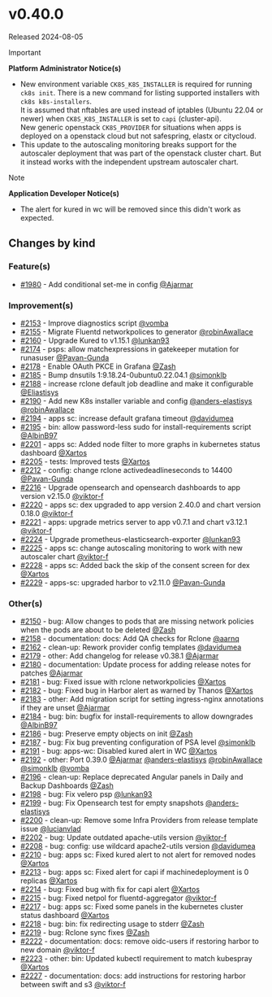 # v0.40.0

Released 2024-08-05
<!-- -->
> [!IMPORTANT]
> **Platform Administrator Notice(s)**
> - New environment variable `CK8S_K8S_INSTALLER`  is required for running `ck8s init`. There is a new command for listing supported installers with `ck8s k8s-installers`.<br>It is assumed that nftables are used instead of iptables (Ubuntu 22.04 or newer) when `CK8S_K8S_INSTALLER` is set to `capi` (cluster-api).<br>New generic openstack `CK8S_PROVIDER` for situations when apps is deployed on a openstack cloud but not safespring, elastx or citycloud.
> - This update to the autoscaling monitoring breaks support for the autoscaler deployment that was part of the openstack cluster chart. But it instead works with the independent upstream autoscaler chart.
<!-- -->
> [!NOTE]
> **Application Developer Notice(s)**
> - The alert for kured in wc will be removed since this didn't work as expected.

## Changes by kind

### Feature(s)

- [#1980](https://github.com/elastisys/compliantkubernetes-apps/pull/1980) - Add conditional set-me in config [@Ajarmar](https://github.com/Ajarmar)

### Improvement(s)

- [#2153](https://github.com/elastisys/compliantkubernetes-apps/pull/2153) - Improve diagnostics script [@vomba](https://github.com/vomba)
- [#2155](https://github.com/elastisys/compliantkubernetes-apps/pull/2155) - Migrate Fluentd networkpolices to generator [@robinAwallace](https://github.com/robinAwallace)
- [#2160](https://github.com/elastisys/compliantkubernetes-apps/pull/2160) - Upgrade Kured to v1.15.1 [@lunkan93](https://github.com/lunkan93)
- [#2174](https://github.com/elastisys/compliantkubernetes-apps/pull/2174) - psps: allow matchexpressions in gatekeeper mutation for runasuser [@Pavan-Gunda](https://github.com/Pavan-Gunda)
- [#2178](https://github.com/elastisys/compliantkubernetes-apps/pull/2178) - Enable OAuth PKCE in Grafana [@Zash](https://github.com/Zash)
- [#2185](https://github.com/elastisys/compliantkubernetes-apps/pull/2185) - Bump dnsutils 1:9.18.24-0ubuntu0.22.04.1 [@simonklb](https://github.com/simonklb)
- [#2188](https://github.com/elastisys/compliantkubernetes-apps/pull/2188) - increase rclone default job deadline and make it configurable [@Eliastisys](https://github.com/Eliastisys)
- [#2190](https://github.com/elastisys/compliantkubernetes-apps/pull/2190) - Add new K8s installer variable and config [@anders-elastisys](https://github.com/anders-elastisys) [@robinAwallace](https://github.com/robinAwallace)
- [#2194](https://github.com/elastisys/compliantkubernetes-apps/pull/2194) - apps sc: increase default grafana timeout [@davidumea](https://github.com/davidumea)
- [#2195](https://github.com/elastisys/compliantkubernetes-apps/pull/2195) - bin: allow password-less sudo for install-requirements script [@AlbinB97](https://github.com/AlbinB97)
- [#2201](https://github.com/elastisys/compliantkubernetes-apps/pull/2201) - apps sc: Added node filter to more graphs in kubernetes status dashboard [@Xartos](https://github.com/Xartos)
- [#2205](https://github.com/elastisys/compliantkubernetes-apps/pull/2205) - tests: Improved tests [@Xartos](https://github.com/Xartos)
- [#2212](https://github.com/elastisys/compliantkubernetes-apps/pull/2212) - config: change rclone activedeadlineseconds to 14400 [@Pavan-Gunda](https://github.com/Pavan-Gunda)
- [#2216](https://github.com/elastisys/compliantkubernetes-apps/pull/2216) - Upgrade opensearch and opensearch dashboards to app version v2.15.0 [@viktor-f](https://github.com/viktor-f)
- [#2220](https://github.com/elastisys/compliantkubernetes-apps/pull/2220) - apps sc: dex upgraded to app version 2.40.0 and chart version 0.18.0 [@viktor-f](https://github.com/viktor-f)
- [#2221](https://github.com/elastisys/compliantkubernetes-apps/pull/2221) - apps: upgrade metrics server to app v0.7.1 and chart v3.12.1 [@viktor-f](https://github.com/viktor-f)
- [#2224](https://github.com/elastisys/compliantkubernetes-apps/pull/2224) - Upgrade prometheus-elasticsearch-exporter [@lunkan93](https://github.com/lunkan93)
- [#2225](https://github.com/elastisys/compliantkubernetes-apps/pull/2225) - apps sc: change autoscaling monitoring to work with new autoscaler chart [@viktor-f](https://github.com/viktor-f)
- [#2228](https://github.com/elastisys/compliantkubernetes-apps/pull/2228) - apps sc: Added back the skip of the consent screen for dex [@Xartos](https://github.com/Xartos)
- [#2229](https://github.com/elastisys/compliantkubernetes-apps/pull/2229) - apps-sc: upgraded harbor to v2.11.0 [@Pavan-Gunda](https://github.com/Pavan-Gunda)

### Other(s)

- [#2150](https://github.com/elastisys/compliantkubernetes-apps/pull/2150) - bug: Allow changes to pods that are missing network policies when the pods are about to be deleted [@Zash](https://github.com/Zash)
- [#2158](https://github.com/elastisys/compliantkubernetes-apps/pull/2158) - documentation: docs: Add QA checks for Rclone [@aarnq](https://github.com/aarnq)
- [#2162](https://github.com/elastisys/compliantkubernetes-apps/pull/2162) - clean-up: Rework provider config templates [@davidumea](https://github.com/davidumea)
- [#2179](https://github.com/elastisys/compliantkubernetes-apps/pull/2179) - other: Add changelog for release v0.38.1 [@Ajarmar](https://github.com/Ajarmar)
- [#2180](https://github.com/elastisys/compliantkubernetes-apps/pull/2180) - documentation: Update process for adding release notes for patches [@Ajarmar](https://github.com/Ajarmar)
- [#2181](https://github.com/elastisys/compliantkubernetes-apps/pull/2181) - bug: Fixed issue with rclone networkpolicies [@Xartos](https://github.com/Xartos)
- [#2182](https://github.com/elastisys/compliantkubernetes-apps/pull/2182) - bug: Fixed bug in Harbor alert as warned by Thanos [@Xartos](https://github.com/Xartos)
- [#2183](https://github.com/elastisys/compliantkubernetes-apps/pull/2183) - other: Add migration script for setting ingress-nginx annotations if they are unset [@Ajarmar](https://github.com/Ajarmar)
- [#2184](https://github.com/elastisys/compliantkubernetes-apps/pull/2184) - bug: bin: bugfix for install-requirements to allow downgrades [@AlbinB97](https://github.com/AlbinB97)
- [#2186](https://github.com/elastisys/compliantkubernetes-apps/pull/2186) - bug: Preserve empty objects on init [@Zash](https://github.com/Zash)
- [#2187](https://github.com/elastisys/compliantkubernetes-apps/pull/2187) - bug: Fix bug preventing configuration of PSA level [@simonklb](https://github.com/simonklb)
- [#2191](https://github.com/elastisys/compliantkubernetes-apps/pull/2191) - bug: apps-wc: Disabled kured alert in WC [@Xartos](https://github.com/Xartos)
- [#2192](https://github.com/elastisys/compliantkubernetes-apps/pull/2192) - other: Port 0.39.0 [@Ajarmar](https://github.com/Ajarmar) [@anders-elastisys](https://github.com/anders-elastisys) [@robinAwallace](https://github.com/robinAwallace) [@simonklb](https://github.com/simonklb) [@vomba](https://github.com/vomba)
- [#2196](https://github.com/elastisys/compliantkubernetes-apps/pull/2196) - clean-up: Replace deprecated Angular panels in Daily and Backup Dashboards [@Zash](https://github.com/Zash)
- [#2198](https://github.com/elastisys/compliantkubernetes-apps/pull/2198) - bug: Fix velero psp [@lunkan93](https://github.com/lunkan93)
- [#2199](https://github.com/elastisys/compliantkubernetes-apps/pull/2199) - bug: Fix Opensearch test for empty snapshots [@anders-elastisys](https://github.com/anders-elastisys)
- [#2200](https://github.com/elastisys/compliantkubernetes-apps/pull/2200) - clean-up: Remove some Infra Providers from release template issue [@lucianvlad](https://github.com/lucianvlad)
- [#2202](https://github.com/elastisys/compliantkubernetes-apps/pull/2202) - bug: Update outdated apache-utils version [@viktor-f](https://github.com/viktor-f)
- [#2208](https://github.com/elastisys/compliantkubernetes-apps/pull/2208) - bug: config: use wildcard apache2-utils version [@davidumea](https://github.com/davidumea)
- [#2210](https://github.com/elastisys/compliantkubernetes-apps/pull/2210) - bug: apps sc: Fixed kured alert to not alert for removed nodes [@Xartos](https://github.com/Xartos)
- [#2213](https://github.com/elastisys/compliantkubernetes-apps/pull/2213) - bug: apps sc: Fixed alert for capi if machinedeployment is 0 replicas [@Xartos](https://github.com/Xartos)
- [#2214](https://github.com/elastisys/compliantkubernetes-apps/pull/2214) - bug: Fixed bug with fix for capi alert [@Xartos](https://github.com/Xartos)
- [#2215](https://github.com/elastisys/compliantkubernetes-apps/pull/2215) - bug: Fixed netpol for fluentd-aggregator [@viktor-f](https://github.com/viktor-f)
- [#2217](https://github.com/elastisys/compliantkubernetes-apps/pull/2217) - bug: apps sc: Fixed some panels in the kubernetes cluster status dashboard [@Xartos](https://github.com/Xartos)
- [#2218](https://github.com/elastisys/compliantkubernetes-apps/pull/2218) - bug: bin: fix redirecting usage to stderr [@Zash](https://github.com/Zash)
- [#2219](https://github.com/elastisys/compliantkubernetes-apps/pull/2219) - bug: Rclone sync fixes [@Zash](https://github.com/Zash)
- [#2222](https://github.com/elastisys/compliantkubernetes-apps/pull/2222) - documentation: docs: remove oidc-users if restoring harbor to new domain [@viktor-f](https://github.com/viktor-f)
- [#2223](https://github.com/elastisys/compliantkubernetes-apps/pull/2223) - other: bin: Updated kubectl requirement to match kubespray [@Xartos](https://github.com/Xartos)
- [#2227](https://github.com/elastisys/compliantkubernetes-apps/pull/2227) - documentation: docs: add instructions for restoring harbor between swift and s3 [@viktor-f](https://github.com/viktor-f)
